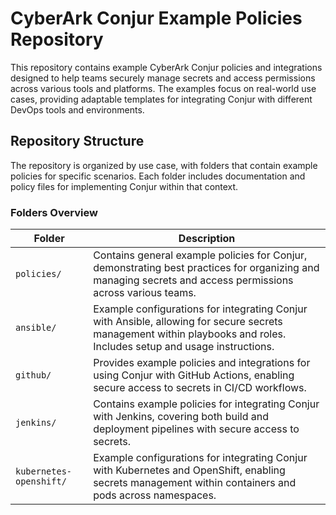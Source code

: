 # CyberArk Conjur Example Policies Repository

This repository contains example CyberArk Conjur policies and integrations designed to help teams securely manage secrets and access permissions across various tools and platforms. The examples focus on real-world use cases, providing adaptable templates for integrating Conjur with different DevOps tools and environments.

## Repository Structure

The repository is organized by use case, with folders that contain example policies for specific scenarios. Each folder includes documentation and policy files for implementing Conjur within that context.

### Folders Overview

| Folder                  | Description                                                                                                               |
|-------------------------|---------------------------------------------------------------------------------------------------------------------------|
| `policies/`             | Contains general example policies for Conjur, demonstrating best practices for organizing and managing secrets and access permissions across various teams. |
| `ansible/`              | Example configurations for integrating Conjur with Ansible, allowing for secure secrets management within playbooks and roles. Includes setup and usage instructions. |
| `github/`               | Provides example policies and integrations for using Conjur with GitHub Actions, enabling secure access to secrets in CI/CD workflows. |
| `jenkins/`              | Contains example policies for integrating Conjur with Jenkins, covering both build and deployment pipelines with secure access to secrets. |
| `kubernetes-openshift/` | Example configurations for integrating Conjur with Kubernetes and OpenShift, enabling secrets management within containers and pods across namespaces. |
